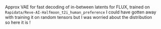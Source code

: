 Approx VAE for fast decoding of in-between latents for FLUX, trained on `Rapidata/Reve-AI-Halfmoon_t2i_human_preference` I could have gotten away with training it on random tensors but I was worried about the distribution so here it is !
